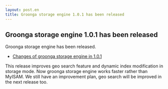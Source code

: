 ```yaml
---
layout: post.en
title: Groonga storage engine 1.0.1 has been released
---
```

## Groonga storage engine 1.0.1 has been released

Groonga storage engine has been released.

* [Changes of groonga storage engine in
1.0.1](http://mroonga.org/docs/news.html#release-1-0-1)

This release improves geo search feature and dynamic index modification
in storage mode. Now groonga storage engine works faster rather than
MyISAM. We still have an improvement plan, geo search will be improved
in the next release too.

